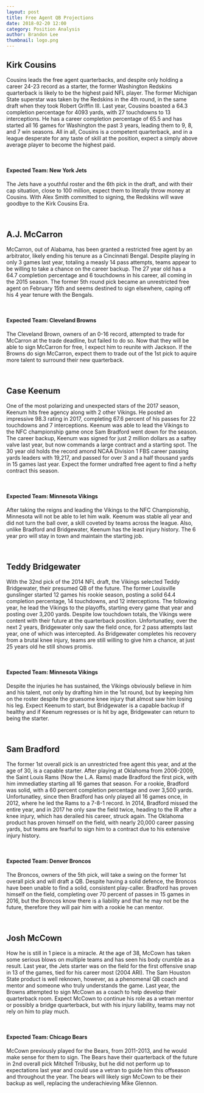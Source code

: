 ```yaml
---
layout: post
title: Free Agent QB Projections
date: 2018-02-20 12:00
category: Position Analysis
author: Brandon Lee
thumbnail: logo.png
---
```


## Kirk Cousins

Cousins leads the free agent quarterbacks, and despite only holding a career 24-23 record as a starter, the former Washington Redskins quarterback is likely to be the highest paid NFL player. The former Michigan State superstar was taken by the Redskins in the 4th round, in the same draft when they took Robert Griffin III.  Last year, Cousins boasted a 64.3 completion percentage for 4093 yards, with 27 touchdowns to 13 interceptions. He has a career completion percentage of 65.5 and has started all 16 games for Washington the past 3 years, leading them to 9, 8, and 7 win seasons. All in all, Cousins is a competent quarterback, and in a league desperate for any taste of skill at the position, expect a simply above average player to become the highest paid. 

<BR>

#### Expected Team: New York Jets

The Jets have a youthful roster and the 6th pick in the draft, and with their cap situation, close to 100 million, expect them to literally throw money at Cousins. With Alex Smith committed to signing, the Redskins will wave goodbye to the Kirk Cousins Era.

<BR>

## A.J. McCarron

McCarron, out of Alabama, has been granted a restricted free agent by an arbitrator, likely ending his tenure as a Cincinnati Bengal. Despite playing in only 3 games last year, totaling a measly 14 pass attempts, teams appear to be willing to take a chance on the career backup. The 27 year old has a 64.7 completion percentage and 6 touchdowns in his career, all coming in the 2015 season. The former 5th round pick became an unrestricted free agent on February 15th and seems destined to sign elsewhere, caping off his 4 year tenure with the Bengals.

<BR>

#### Expected Team: Cleveland Browns

The Cleveland Brown, owners of an 0-16 record, attempted to trade for McCarron at the trade deadline, but failed to do so. Now that they will be able to sign McCarron for free, I expect him to reunite with Jackson. If the Browns do sign McCarron, expect them to trade out of the 1st pick to aquire more talent to surround their new quarterback.

<BR>

## Case Keenum

One of the most polarizing and unexpected stars of the 2017 season, Keenum hits free agency along with 2 other Vikings. He posted an impressive 98.3 rating in 2017, completing 67.6 percent of his passes for 22 touchdowns and 7 interceptions. Keenum was able to lead the Vikings to the NFC championship game once Sam Bradford went down for the season. The career backup, Keenum was signed for just 2 million dollars as a saftey valve last year, but now commands a large contract and a starting spot. The 30 year old holds the record amond NCAA Division 1 FBS career passing yards leaders with 19,217, and passed for over 3 and a half thousand yards in 15 games last year. Expect the former undrafted free agent to find a hefty contract this season.

<BR>

#### Expected Team: Minnesota Vikings

After taking the reigns and leading the Vikings to the NFC Championship, Minnesota will not be able to let him walk. Keenum was stable all year and did not turn the ball over, a skill coveted by teams across the league. Also, unlike Bradford and Bridgewater, Keenum has the least injury history. The 6 year pro will stay in town and maintain the starting job. 

<BR>

## Teddy Bridgewater

With the 32nd pick of the 2014 NFL draft, the Vikings selected Teddy Bridgewater, their presumed QB of the future. The former Louisville gunslinger started 12 games his rookie season, posting a solid 64.4 completion percentage, 14 touchdowns, and 12 interceptions. The following year, he lead the Vikings to the playoffs, starting every game that year and posting over 3,200 yards. Despite low touchdown totals, the Vikings were content with their future at the quarterback position. Unfortunatley, over the next 2 years, Bridgewater only saw the field once, for 2 pass attempts last year, one of which was intercepted. As Bridgewater completes his recovery from a brutal knee injury, teams are still willing to give him a chance, at just 25 years old he still shows promis.

<BR>
  
#### Expected Team: Minnesota Vikings

Despite the injuries he has sustained, the Vikings obviously believe in him and his talent, not only by drafting him in the 1st round, but by keeping him on the roster despite the gruesome knee injury that almost saw him losing his leg. Expect Keenum to start, but Bridgewater is a capable backup if healthy and if Keenum regresses or is hit by age, Bridgewater can return to being the starter.

<BR>

## Sam Bradford

The former 1st overall pick is an unrestricted free agent this year, and at the age of 30, is a capable starter. After playing at Oklahoma from 2006-2009, the Saint Louis Rams (Now the L.A. Rams) made Bradford the first pick, with him immediatley starting all 16 games that season. For a rookie, Bradford was solid, with a 60 percent completion percentage and over 3,500 yards. Unfortunatley, since then Bradford has only played all 16 games once, in 2012, where he led the Rams to a 7-8-1 record. In 2014, Bradford missed the entire year, and in 2017 he only saw the field twice, heading to the IR after a knee injury, which has derailed his career, struck again. The Oklahoma product has proven himself on the field, with nearly 20,000 career passing yards, but teams are fearful to sign him to a contract due to his extensive injury history.

<BR>
  
#### Expected Team: Denver Broncos

The Broncos, owners of the 5th pick, will take a swing on the former 1st overall pick and will draft a QB. Despite having a solid defence, the Broncos have been unable to find a solid, consistent play-caller. Bradford has proven himself on the field, completing over 70 percent of passes in 15 games in 2016, but the Broncos know there is a liability and that he may not be the future, therefore they will pair him with a rookie he can mentor.

<BR>
  
## Josh McCown

How he is still in 1 piece is a miracle. At the age of 38, McCown has taken some serious blows on multiple teams and has seen his body crumble as a result. Last year, the Jets starter was on the field for the first offensive snap in 13 of the games, tied for his career most (2004 ARI). The Sam Houston State product is well reknown, however, as a phenomenal QB coach and mentor and someone who truly understands the game. Last year, the Browns attempted to sign McCown as a coach to help develop their quarterback room. Expect McCown to continue his role as a vetran mentor or possibly a bridge quarterback, but with his injury liability, teams may not rely on him to play much.

<BR>
  
#### Expected Team: Chicago Bears

McCown previously played for the Bears, from 2011-2013, and he would make sense for them to sign. The Bears have their quarterback of the future in 2nd overall pick Mitchell Tribusky, but he did not perform up to expectations last year and could use a vetran to guide him this offseason and throughout the year. The bears will likely sign McCown to be their backup as well, replacing the underachieving Mike Glennon. 
